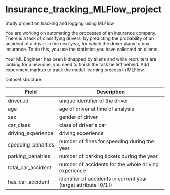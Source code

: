 # Insurance_tracking_MLFlow_project
Study project on tracking and logging using MLFlow

You are working on automating the processes of an insurance company. There is a task of classifying drivers, by predicting the probability of an accident of a driver in the next year, for which the driver plans to buy insurance. To do this, you use the statistics you have collected on clients.

Your ML Engineer has been kidnapped by aliens and while recruiters are looking for a new one, you need to finish the task he left behind. Add experiment markup to track the model learning process in MLFlow.

Dataset structure:

| Field | Description|
| ----- | ------ |
| driver_id | unique identifier of the driver |
| age | age of driver at time of analysis |
| sex | gender of driver |
| car_class | class of driver's car |
| driving_experience | driving experience |
| speeding_penalties | number of fines for speeding during the year |
| parking_penalties | number of parking tickets during the year |
| total_car_accident | number of accidents for the whole driving experience |
| has_car_accident | identifier of accidents in current year (target attribute [0/1]) |

